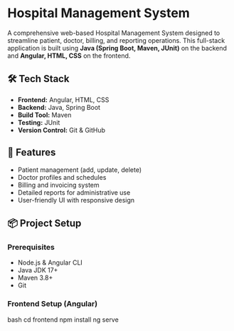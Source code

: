 # Hospital Management System

A comprehensive web-based Hospital Management System designed to streamline patient, doctor, billing, and reporting operations. This full-stack application is built using **Java (Spring Boot, Maven, JUnit)** on the backend and **Angular, HTML, CSS** on the frontend.

## 🛠 Tech Stack

- **Frontend:** Angular, HTML, CSS
- **Backend:** Java, Spring Boot
- **Build Tool:** Maven
- **Testing:** JUnit
- **Version Control:** Git & GitHub

## 🚀 Features

- Patient management (add, update, delete)
- Doctor profiles and schedules
- Billing and invoicing system
- Detailed reports for administrative use
- User-friendly UI with responsive design

## 📦 Project Setup

### Prerequisites

- Node.js & Angular CLI
- Java JDK 17+
- Maven 3.8+
- Git

### Frontend Setup (Angular)

bash
cd frontend
npm install
ng serve
